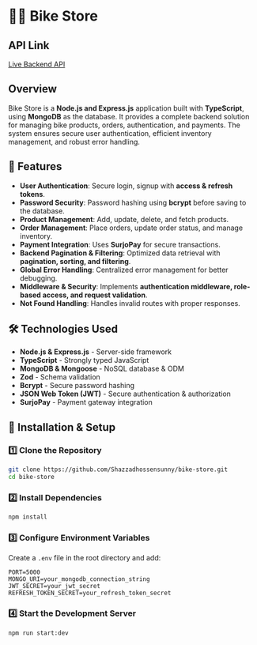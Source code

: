 # 🚴‍♂️ Bike Store

## API Link

[Live Backend API](https://bike-store-livid.vercel.app/)

## Overview

Bike Store is a **Node.js and Express.js** application built with **TypeScript**, using **MongoDB** as the database. It provides a complete backend solution for managing bike products, orders, authentication, and payments. The system ensures secure user authentication, efficient inventory management, and robust error handling.

## 🚀 Features

- **User Authentication**: Secure login, signup with **access & refresh tokens**.
- **Password Security**: Password hashing using **bcrypt** before saving to the database.
- **Product Management**: Add, update, delete, and fetch products.
- **Order Management**: Place orders, update order status, and manage inventory.
- **Payment Integration**: Uses **SurjoPay** for secure transactions.
- **Backend Pagination & Filtering**: Optimized data retrieval with **pagination, sorting, and filtering**.
- **Global Error Handling**: Centralized error management for better debugging.
- **Middleware & Security**: Implements **authentication middleware, role-based access, and request validation**.
- **Not Found Handling**: Handles invalid routes with proper responses.

## 🛠 Technologies Used

- **Node.js & Express.js** - Server-side framework
- **TypeScript** - Strongly typed JavaScript
- **MongoDB & Mongoose** - NoSQL database & ODM
- **Zod** - Schema validation
- **Bcrypt** - Secure password hashing
- **JSON Web Token (JWT)** - Secure authentication & authorization
- **SurjoPay** - Payment gateway integration

## 📌 Installation & Setup

### **1️⃣ Clone the Repository**

```sh
git clone https://github.com/Shazzadhossensunny/bike-store.git
cd bike-store
```

### **2️⃣ Install Dependencies**

```sh
npm install
```

### **3️⃣ Configure Environment Variables**

Create a `.env` file in the root directory and add:

```plaintext
PORT=5000
MONGO_URI=your_mongodb_connection_string
JWT_SECRET=your_jwt_secret
REFRESH_TOKEN_SECRET=your_refresh_token_secret
```

### **4️⃣ Start the Development Server**

```sh
npm run start:dev
```
